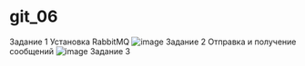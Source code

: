 # git_06
Задание 1 Установка RabbitMQ
![image](https://github.com/ShtukaSC/git_06/assets/157224251/92c0e748-6665-4237-b02a-567e26c555a6)
Задание 2 Отправка и получение сообщений
![image](https://github.com/ShtukaSC/git_06/assets/157224251/bda19584-85ba-415a-b44f-c48e914acda0)
Задание 3 

